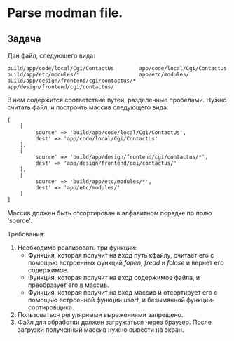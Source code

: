 # Parse modman file.

## Задача

Дан файл, следующего вида:
```
build/app/code/local/Cgi/ContactUs        app/code/local/Cgi/ContactUs
build/app/etc/modules/*                   app/etc/modules/
build/app/design/frontend/cgi/contactus/* app/design/frontend/cgi/contactus/
```

В нем содержится соответствие путей, разделенные пробелами.
Нужно считать файл, и построить массив следующего вида:
```
[
    [
        'source' => 'build/app/code/local/Cgi/ContactUs',
        'dest' => 'app/code/local/Cgi/ContactUs'
    ],
    [
        'source' => 'build/app/design/frontend/cgi/contactus/*',
        'dest' => 'app/design/frontend/cgi/contactus/'
    ],
    [
        'source' => 'build/app/etc/modules/*',
        'dest' => 'app/etc/modules/'
    ]
]
```
Массив должен быть отсортирован в алфавитном порядке по полю 'source'.

Требования:
1. Необходимо реализовать три функции:
    * Функция, которая получит на вход путь кфайлу, считает его с помощью встроенных функций *fopen*, *fread* и *fclose* и вернет его содержимое.
    * Функция, которая получит на вход содержимое файла, и преобразует его в массив.
    * Функция, которая получит на вход массив и отсортирует его с помощью встроенной функции *usort*, и безымянной функции-сортировщика.
2. Пользоваться регулярными выражениями запрещено.
3. Файл для обработки должен загружаться через браузер. После загрузки полученный массив нужно вывести на экран.
